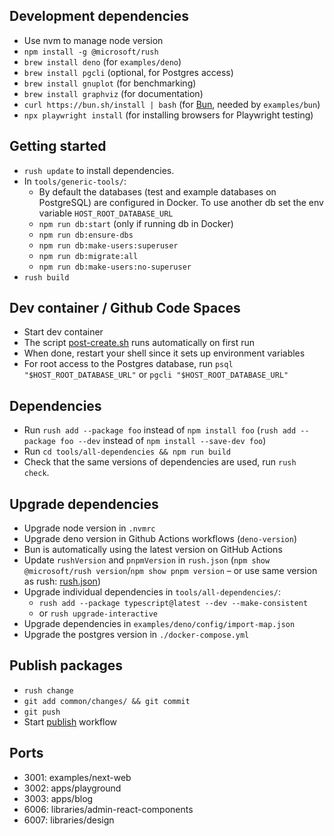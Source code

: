 ## Development dependencies

- Use nvm to manage node version
- `npm install -g @microsoft/rush`
- `brew install deno` (for `examples/deno`)
- `brew install pgcli` (optional, for Postgres access)
- `brew install gnuplot` (for benchmarking)
- `brew install graphviz` (for documentation)
- `curl https://bun.sh/install | bash` (for [Bun](https://bun.sh/), needed by `examples/bun`)
- `npx playwright install` (for installing browsers for Playwright testing)

## Getting started

- `rush update` to install dependencies.
- In `tools/generic-tools/`:
  - By default the databases (test and example databases on PostgreSQL) are configured in Docker. To use another db set the env variable `HOST_ROOT_DATABASE_URL`
  - `npm run db:start` (only if running db in Docker)
  - `npm run db:ensure-dbs`
  - `npm run db:make-users:superuser`
  - `npm run db:migrate:all`
  - `npm run db:make-users:no-superuser`
- `rush build`

## Dev container / Github Code Spaces

- Start dev container
- The script [post-create.sh](./.devcontainer/scripts/post-create.sh) runs automatically on first run
- When done, restart your shell since it sets up environment variables
- For root access to the Postgres database, run `psql "$HOST_ROOT_DATABASE_URL"` or `pgcli "$HOST_ROOT_DATABASE_URL"`

## Dependencies

- Run `rush add --package foo` instead of `npm install foo` (`rush add --package foo --dev` instead of `npm install --save-dev foo`)
- Run `cd tools/all-dependencies && npm run build`
- Check that the same versions of dependencies are used, run `rush check`.

## Upgrade dependencies

- Upgrade node version in `.nvmrc`
- Upgrade deno version in Github Actions workflows (`deno-version`)
- Bun is automatically using the latest version on GitHub Actions
- Update `rushVersion` and `pnpmVersion` in `rush.json` (`npm show @microsoft/rush version`/`npm show pnpm version` – or use same version as rush: [rush.json](https://github.com/microsoft/rushstack/blob/main/rush.json))
- Upgrade individual dependencies in `tools/all-dependencies/`:
  - `rush add --package typescript@latest --dev --make-consistent`
  - or `rush upgrade-interactive`
- Upgrade dependencies in `examples/deno/config/import-map.json`
- Upgrade the postgres version in `./docker-compose.yml`

## Publish packages

- `rush change`
- `git add common/changes/ && git commit`
- `git push`
- Start [publish](https://github.com/jonasb/datadata/actions/workflows/publish.yml) workflow

## Ports

- 3001: examples/next-web
- 3002: apps/playground
- 3003: apps/blog
- 6006: libraries/admin-react-components
- 6007: libraries/design
